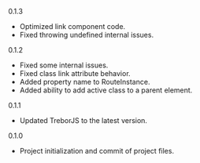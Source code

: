 0.1.3
- Optimized link component code.
- Fixed throwing undefined internal issues.

0.1.2
- Fixed some internal issues.
- Fixed class link attribute behavior.
- Added property name to RouteInstance.
- Added ability to add active class to a parent element.

0.1.1
- Updated TreborJS to the latest version.

0.1.0
- Project initialization and commit of project files.